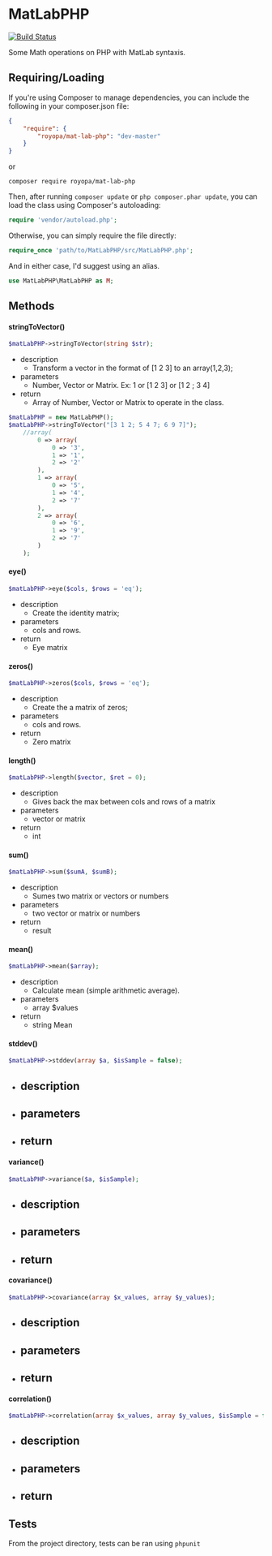 MatLabPHP
=========

[![Build Status](https://travis-ci.org/royopa/mat-lab-php.svg?branch=master)](https://travis-ci.org/royopa/mat-lab-php)

Some Math operations on PHP with MatLab syntaxis.

## Requiring/Loading

If you're using Composer to manage dependencies, you can include the following
in your composer.json file:

```json
{
    "require": {
        "royopa/mat-lab-php": "dev-master"
    }
}
```

or

    composer require royopa/mat-lab-php

Then, after running `composer update` or `php composer.phar update`, you can
load the class using Composer's autoloading:

```php
require 'vendor/autoload.php';
```

Otherwise, you can simply require the file directly:

```php
require_once 'path/to/MatLabPHP/src/MatLabPHP.php';
```

And in either case, I'd suggest using an alias.

```php
use MatLabPHP\MatLabPHP as M;
```

## Methods

#### stringToVector()
```php
$matLabPHP->stringToVector(string $str);
```
- description
    - Transform a vector in the format of [1 2 3] to an array(1,2,3);
- parameters
    - Number, Vector or Matrix. Ex: 1 or  [1 2 3] or [1 2 ; 3 4]
- return
    - Array of Number, Vector or Matrix to operate in the class.

```php
$matLabPHP = new MatLabPHP();
$matLabPHP->stringToVector("[3 1 2; 5 4 7; 6 9 7]");
    //array(
        0 => array(
            0 => '3',
            1 => '1',
            2 => '2'
        ),
        1 => array(
            0 => '5',
            1 => '4',
            2 => '7'
        ),
        2 => array(
            0 => '6',
            1 => '9',
            2 => '7'
        )
    );
```
#### eye()
```php
$matLabPHP->eye($cols, $rows = 'eq');
```
- description
    - Create the identity matrix;
- parameters
    - cols and rows.
- return
    - Eye matrix

#### zeros()
```php
$matLabPHP->zeros($cols, $rows = 'eq');
```
- description
    - Create the a matrix of zeros;
- parameters
    - cols and rows.
- return
    - Zero matrix

#### length()
```php
$matLabPHP->length($vector, $ret = 0);
```
- description
    - Gives back the max between cols and rows of a matrix
- parameters
    - vector or matrix
- return
    - int

#### sum()
```php
$matLabPHP->sum($sumA, $sumB);
```
- description
    - Sumes two matrix or vectors or numbers
- parameters
    - two vector or matrix or numbers
- return
    - result

#### mean()
```php
$matLabPHP->mean($array);
```
- description
    - Calculate mean (simple arithmetic average).
- parameters
    - array $values
- return
    - string Mean

#### stddev()
```php
$matLabPHP->stddev(array $a, $isSample = false);
```
- description
    - 
- parameters
    - 
- return
    - 

#### variance()
```php
$matLabPHP->variance($a, $isSample);
```
- description
    - 
- parameters
    - 
- return
    - 

#### covariance()
```php
$matLabPHP->covariance(array $x_values, array $y_values);
```
- description
    - 
- parameters
    - 
- return
    - 

#### correlation()
```php
$matLabPHP->correlation(array $x_values, array $y_values, $isSample = false);
```
- description
    - 
- parameters
    - 
- return
    - 

## Tests

From the project directory, tests can be ran using `phpunit`
